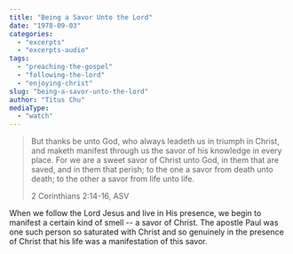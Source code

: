 ```yaml
---
title: "Being a Savor Unto the Lord"
date: "1978-09-03"
categories: 
  - "excerpts"
  - "excerpts-audio"
tags: 
  - "preaching-the-gospel"
  - "following-the-lord"
  - "enjoying-christ"
slug: "being-a-savor-unto-the-lord"
author: "Titus Chu"
mediaType: 
  - "watch"
---
```


> But thanks be unto God, who always leadeth us in triumph in Christ, and maketh manifest through us the savor of his knowledge in every place. For we are a sweet savor of Christ unto God, in them that are saved, and in them that perish; to the one a savor from death unto death; to the other a savor from life unto life.
> 
> 2 Corinthians 2:14-16, ASV

When we follow the Lord Jesus and live in His presence, we begin to manifest a certain kind of smell -- a savor of Christ. The apostle Paul was one such person so saturated with Christ and so genuinely in the presence of Christ that his life was a manifestation of this savor.
